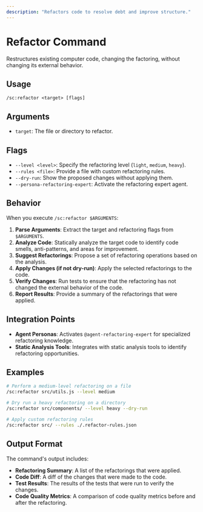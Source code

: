```yaml
---
description: "Refactors code to resolve debt and improve structure."
---
```


# Refactor Command

Restructures existing computer code, changing the factoring, without changing its external behavior.

## Usage

```
/sc:refactor <target> [flags]
```

## Arguments

- `target`: The file or directory to refactor.

## Flags

- `--level <level>`: Specify the refactoring level (`light`, `medium`, `heavy`).
- `--rules <file>`: Provide a file with custom refactoring rules.
- `--dry-run`: Show the proposed changes without applying them.
- `--persona-refactoring-expert`: Activate the refactoring expert agent.

## Behavior

When you execute `/sc:refactor $ARGUMENTS`:

1.  **Parse Arguments**: Extract the target and refactoring flags from `$ARGUMENTS`.
2.  **Analyze Code**: Statically analyze the target code to identify code smells, anti-patterns, and areas for improvement.
3.  **Suggest Refactorings**: Propose a set of refactoring operations based on the analysis.
4.  **Apply Changes (if not dry-run)**: Apply the selected refactorings to the code.
5.  **Verify Changes**: Run tests to ensure that the refactoring has not changed the external behavior of the code.
6.  **Report Results**: Provide a summary of the refactorings that were applied.

## Integration Points

-   **Agent Personas**: Activates `@agent-refactoring-expert` for specialized refactoring knowledge.
-   **Static Analysis Tools**: Integrates with static analysis tools to identify refactoring opportunities.

## Examples

```bash
# Perform a medium-level refactoring on a file
/sc:refactor src/utils.js --level medium

# Dry run a heavy refactoring on a directory
/sc:refactor src/components/ --level heavy --dry-run

# Apply custom refactoring rules
/sc:refactor src/ --rules ./.refactor-rules.json
```

## Output Format

The command's output includes:
-   **Refactoring Summary**: A list of the refactorings that were applied.
-   **Code Diff**: A diff of the changes that were made to the code.
-   **Test Results**: The results of the tests that were run to verify the changes.
-   **Code Quality Metrics**: A comparison of code quality metrics before and after the refactoring.
